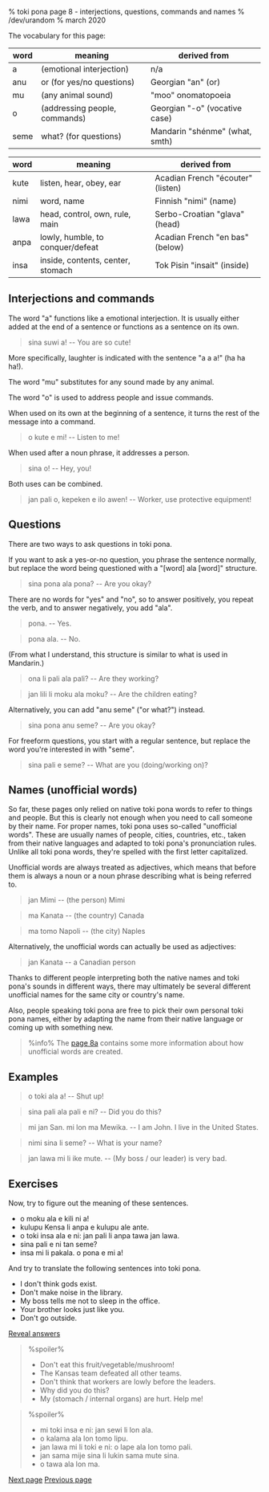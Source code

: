 % toki pona page 8 - interjections, questions, commands and names
% /dev/urandom
% march 2020

The vocabulary for this page:

| word  | meaning                          | derived from                     |
|-------|----------------------------------|----------------------------------|
| a     | (emotional interjection)         | n/a                              |
| anu   | or (for yes/no questions)        | Georgian "an" (or)               |
| mu    | (any animal sound)               | "moo" onomatopoeia               |
| o     | (addressing people, commands)    | Georgian "-o" (vocative case)    |
| seme  | what? (for questions)            | Mandarin "shénme" (what, smth)   |

| word  | meaning                          | derived from                     |
|-------|----------------------------------|----------------------------------|
| kute  | listen, hear, obey, ear          | Acadian French "écouter" (listen)|
| nimi  | word, name                       | Finnish "nimi" (name)            |
| lawa  | head, control, own, rule, main   | Serbo-Croatian "glava" (head)    |
| anpa  | lowly, humble, to conquer/defeat | Acadian French "en bas" (below)  |
| insa  | inside, contents, center, stomach| Tok Pisin "insait" (inside)      |

## Interjections and commands

The word "a" functions like a emotional interjection. It is usually either added
at the end of a sentence or functions as a sentence on its own.

> sina suwi a! -- You are so cute!

More specifically, laughter is indicated with the sentence "a a a!" (ha ha ha!).

The word "mu" substitutes for any sound made by any animal.

The word "o" is used to address people and issue commands.

When used on its own at the beginning of a sentence, it turns the rest of the
message into a command.

> o kute e mi! -- Listen to me!

When used after a noun phrase, it addresses a person.

> sina o! -- Hey, you!

Both uses can be combined.

> jan pali o, kepeken e ilo awen! -- Worker, use protective equipment!

## Questions

There are two ways to ask questions in toki pona.

If you want to ask a yes-or-no question, you phrase the sentence normally, but
replace the word being questioned with a "[word] ala [word]" structure.

> sina pona ala pona? -- Are you okay?

There are no words for "yes" and "no", so to answer positively, you repeat the
verb, and to answer negatively, you add "ala".

> pona. -- Yes.

> pona ala. -- No.

(From what I understand, this structure is similar to what is used in Mandarin.)

> ona li pali ala pali? -- Are they working?

> jan lili li moku ala moku? -- Are the children eating?

Alternatively, you can add "anu seme" ("or what?") instead.

> sina pona anu seme? -- Are you okay?

For freeform questions, you start with a regular sentence, but replace the word
you're interested in with "seme".

> sina pali e seme? -- What are you (doing/working on)?

## Names (unofficial words)

So far, these pages only relied on native toki pona words to refer to things and
people. But this is clearly not enough when you need to call someone by their
name. For proper names, toki pona uses so-called "unofficial words". These are
usually names of people, cities, countries, etc., taken from their native
languages and adapted to toki pona's pronunciation rules. Unlike all toki pona
words, they're spelled with the first letter capitalized.

Unofficial words are always treated as adjectives, which means that before them
is always a noun or a noun phrase describing what is being referred to.

> jan Mimi -- (the person) Mimi

> ma Kanata -- (the country) Canada

> ma tomo Napoli -- (the city) Naples

Alternatively, the unofficial words can actually be used as adjectives:

> jan Kanata -- a Canadian person

Thanks to different people interpreting both the native names and toki pona's
sounds in different ways, there may ultimately be several different unofficial
names for the same city or country's name.

Also, people speaking toki pona are free to pick their own personal toki pona
names, either by adapting the name from their native language or coming up with
something new.

> %info%
> The [page 8a](8a.html) contains some more information about how
> unofficial words are created.

## Examples

> o toki ala a! -- Shut up!

> sina pali ala pali e ni? -- Did you do this?

> mi jan San. mi lon ma Mewika. -- I am John. I live in the United States.

> nimi sina li seme? -- What is your name?

> jan lawa mi li ike mute. -- (My boss / our leader) is very bad.

## Exercises

Now, try to figure out the meaning of these sentences.

* o moku ala e kili ni a!
* kulupu Kensa li anpa e kulupu ale ante.
* o toki insa ala e ni: jan pali li anpa tawa jan lawa.
* sina pali e ni tan seme? 
* insa mi li pakala. o pona e mi a!

And try to translate the following sentences into toki pona.

* I don't think gods exist.
* Don't make noise in the library. 
* My boss tells me not to sleep in the office. 
* Your brother looks just like you. 
* Don't go outside.

<a name="answers" href="#answers" onclick="revealSpoilers();">Reveal answers</a>

> %spoiler%
> * Don't eat this fruit/vegetable/mushroom!
> * The Kansas team defeated all other teams.
> * Don't think that workers are lowly before the leaders.
> * Why did you do this?
> * My (stomach / internal organs) are hurt. Help me!

> %spoiler%
> * mi toki insa e ni: jan sewi li lon ala.
> * o kalama ala lon tomo lipu.
> * jan lawa mi li toki e ni: o lape ala lon tomo pali.
> * jan sama mije sina li lukin sama mute sina.
> * o tawa ala lon ma.

[Next page](9.html) [Previous page](7.html)
